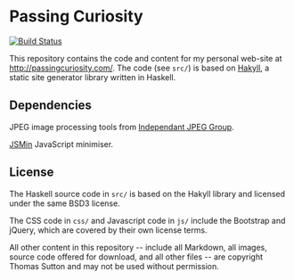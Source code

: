 Passing Curiosity
=================

[![Build Status](https://travis-ci.org/thsutton/passingcuriosity.com.svg?branch=master)](https://travis-ci.org/thsutton/passingcuriosity.com)

This repository contains the code and content for my personal web-site at
<http://passingcuriosity.com/>. The code (see `src/`) is based on
[Hakyll][hakyll], a static site generator library written in Haskell.

Dependencies
------------

JPEG image processing tools from [Independant JPEG Group][ijg].

[JSMin][jsmin] JavaScript minimiser.

License
-------

The Haskell source code in `src/` is based on the Hakyll library and licensed
under the same BSD3 license.

The CSS code in `css/` and Javascript code in `js/` include the Bootstrap and
jQuery, which are covered by their own license terms.

All other content in this repository -- include all Markdown, all images,
source code offered for download, and all other files -- are copyright Thomas
Sutton and may not be used without permission.

[hakyll]: http://jaspervdj.be/hakyll
[ijg]: http://www.ijg.org/
[jsmin]: https://github.com/douglascrockford/JSMin
